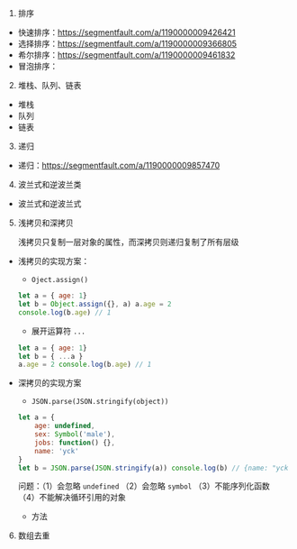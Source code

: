 1. 排序
    
- 快速排序：https://segmentfault.com/a/1190000009426421
- 选择排序：https://segmentfault.com/a/1190000009366805
- 希尔排序：https://segmentfault.com/a/1190000009461832
- 冒泡排序：

2. 堆栈、队列、链表

- 堆栈
- 队列
- 链表
    
3. 递归

- 递归：https://segmentfault.com/a/1190000009857470

4. 波兰式和逆波兰类

- 波兰式和逆波兰式

5. 浅拷贝和深拷贝

    浅拷贝只复制一层对象的属性，而深拷贝则递归复制了所有层级
    
- 浅拷贝的实现方案：
    - `Oject.assign()`
    ```js
    let a = { age: 1}
    let b = Object.assign({}, a) a.age = 2
    console.log(b.age) // 1
    ```
    - 展开运算符 `...`
    ```js
    let a = { age: 1}
    let b = { ...a }
    a.age = 2 console.log(b.age) // 1
    ```
- 深拷贝的实现方案

    - `JSON.parse(JSON.stringify(object))`
    ```js
    let a = {
        age: undefined,
        sex: Symbol('male'), 
        jobs: function() {},
        name: 'yck'
    }
    let b = JSON.parse(JSON.stringify(a)) console.log(b) // {name: "yck"}
    ```
    
    问题：（1）会忽略 `undefined` （2）会忽略 `symbol` （3）不能序列化函数 （4）不能解决循环引用的对象
    - 方法
    
6. 数组去重